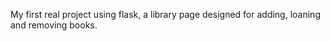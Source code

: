 My first real project using flask, a library page designed for adding, loaning and removing books.

